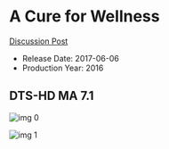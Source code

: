 # A Cure for Wellness

[Discussion Post](https://www.avsforum.com/threads/bass-eq-for-filtered-movies.2995212/post-57625976)

* Release Date: 2017-06-06
* Production Year: 2016

## DTS-HD MA 7.1

![img 0](https://i.imgur.com/V4fYpvv.jpg)

![img 1](https://i.imgur.com/iuYVmlJ.jpg)

